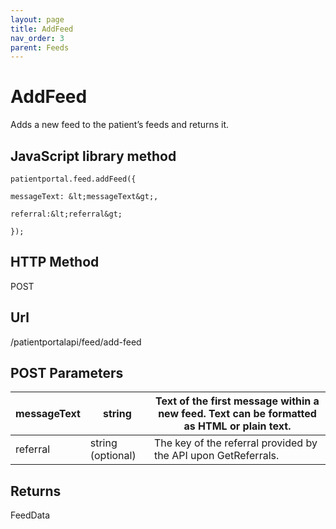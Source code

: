 ```yaml
---
layout: page
title: AddFeed
nav_order: 3
parent: Feeds
---
```


# AddFeedAdds a new feed to the patient’s feeds and returns it.## JavaScript library method```patientportal.feed.addFeed({messageText: &lt;messageText&gt;,referral:&lt;referral&gt;});```## HTTP MethodPOST## ****Url****/patientportalapi/feed/add-feed## POST Parameters| messageText | string | Text of the first message within a new feed. Text can be formatted as HTML or plain text. || --- | --- | --- || referral | string (optional) | The key of the referral provided by the API upon GetReferrals. |## ReturnsFeedData